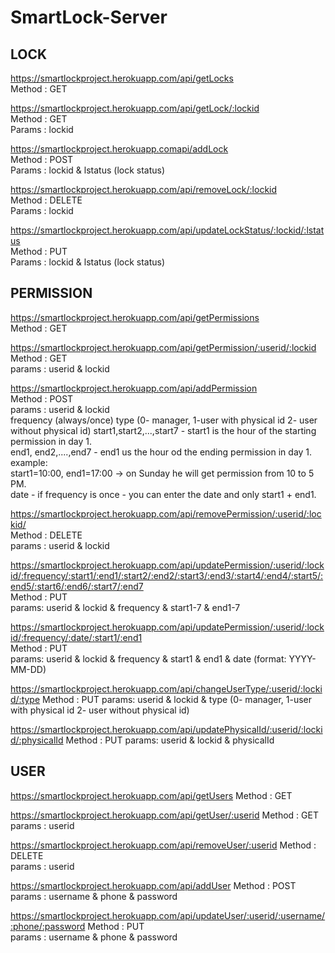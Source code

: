 # SmartLock-Server

## LOCK

https://smartlockproject.herokuapp.com/api/getLocks  
    Method : GET  

https://smartlockproject.herokuapp.com/api/getLock/:lockid  
    Method : GET  
    Params : lockid  

https://smartlockproject.herokuapp.comapi/addLock  
    Method : POST  
    Params : lockid & lstatus (lock status)  

https://smartlockproject.herokuapp.com/api/removeLock/:lockid  
    Method : DELETE  
    Params : lockid  

https://smartlockproject.herokuapp.com/api/updateLockStatus/:lockid/:lstatus  
   Method : PUT  
   Params : lockid & lstatus (lock status)  


## PERMISSION

https://smartlockproject.herokuapp.com/api/getPermissions  
   Method : GET  

https://smartlockproject.herokuapp.com/api/getPermission/:userid/:lockid  
    Method : GET  
    params : userid & lockid  

https://smartlockproject.herokuapp.com/api/addPermission  
    Method : POST  
    params : userid & lockid  
            frequency (always/once)
            type (0- manager, 1-user with physical id 2- user without physical id)
            start1,start2,...,start7 - start1 is the hour of the starting permission in day 1.  
            end1, end2,....,end7 - end1 us the hour od the ending permission in day 1.  
            example:  
            start1=10:00, end1=17:00 -> on Sunday he will get permission from 10 to 5 PM.  
            date - if frequency is once - you can enter the date and only start1 + end1.  



https://smartlockproject.herokuapp.com/api/removePermission/:userid/:lockid/  
    Method : DELETE  
    params : userid & lockid  

https://smartlockproject.herokuapp.com/api/updatePermission/:userid/:lockid/:frequency/:start1/:end1/:start2/:end2/:start3/:end3/:start4/:end4/:start5/:end5/:start6/:end6/:start7/:end7  
    Method : PUT  
    params: userid & lockid & frequency & start1-7 & end1-7  

https://smartlockproject.herokuapp.com/api/updatePermission/:userid/:lockid/:frequency/:date/:start1/:end1  
    Method : PUT  
    params: userid & lockid & frequency & start1 & end1
            & date (format: YYYY-MM-DD)

https://smartlockproject.herokuapp.com/api/changeUserType/:userid/:lockid/:type
    Method : PUT
    params: userid & lockid &
            type (0- manager, 1-user with physical id 2- user without physical id)

https://smartlockproject.herokuapp.com/api/updatePhysicalId/:userid/:lockid/:physicalId
    Method : PUT
    params: userid & lockid & physicalId

## USER

https://smartlockproject.herokuapp.com/api/getUsers
    Method : GET  

https://smartlockproject.herokuapp.com/api/getUser/:userid
    Method : GET  
    params : userid  

https://smartlockproject.herokuapp.com/api/removeUser/:userid
    Method : DELETE  
    params : userid  

https://smartlockproject.herokuapp.com/api/addUser
    Method : POST  
    params : username & phone & password  

https://smartlockproject.herokuapp.com/api/updateUser/:userid/:username/:phone/:password
    Method : PUT  
    params : username & phone & password  



